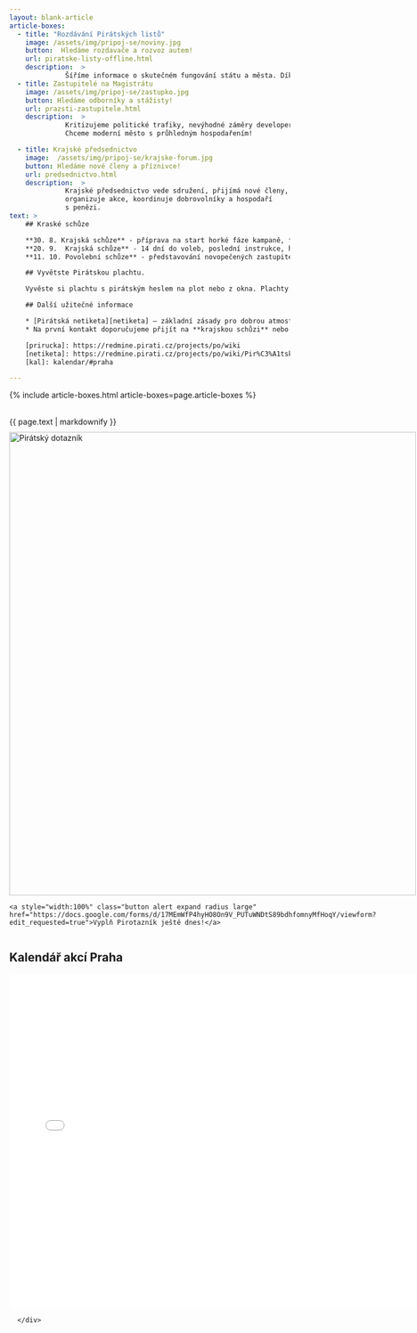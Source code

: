 ```yaml
---
layout: blank-article
article-boxes:
  - title: "Rozdávání Pirátských listů"
    image: /assets/img/pripoj-se/noviny.jpg
    button:  Hledáme rozdavače a rozvoz autem!
    url: piratske-listy-offline.html
    description:  >
              Šíříme informace o skutečném fungování státu a města. Díky vám se dostanou i k lidem, kteří se s Internetem nekamarádí.
  - title: Zastupitelé na Magistrátu
    image: /assets/img/pripoj-se/zastupko.jpg
    button: Hledáme odborníky a stážisty!
    url: prazsti-zastupitele.html
    description:  >
              Kritizujeme politické trafiky, nevýhodné záměry developerů a další desítky kauz.
              Chceme moderní město s průhledným hospodařením!  

  - title: Krajské předsednictvo
    image:  /assets/img/pripoj-se/krajske-forum.jpg
    button: Hledáme nové členy a příznivce!
    url: predsednictvo.html
    description:  >
              Krajské předsednictvo vede sdružení, přijímá nové členy,
              organizuje akce, koordinuje dobrovolníky a hospodaří
              s penězi. 		
text: >
    ## Kraské schůze

    **30. 8. Krajská schůze** - příprava na start horké fáze kampaně, fasování nových pirátských listů  
    **20. 9.  Krajská schůze** - 14 dní do voleb, poslední instrukce, hecování se do superintenzivní kontaktní kampaně  
    **11. 10. Povolební schůze** - představování novopečených zastupitelů, hodnocení výsledků voleb 

    ## Vyvětste Pirátskou plachtu.

    Vyvěste si plachtu s pirátským heslem na plot nebo z okna. Plachty rozdáváme zdarma a v několika různých motivech. Pomozte nám být před volbami vidět! Registujte si plachtu přes [formulař](https://docs.google.com/forms/d/e/1FAIpQLSdtOrv8J1W_eKMGDQc5Sl9dSrbVDR7NMBSHYFPRSZvAqhyXKA/viewform).

    ## Další užitečné informace

    * [Pirátská netiketa][netiketa] – základní zásady pro dobrou atmosféru
    * Na první kontakt doporučujeme přijít na **krajskou schůzi** nebo na **Pirátské úterý**, viz [kalendář][kal].

    [prirucka]: https://redmine.pirati.cz/projects/po/wiki
    [netiketa]: https://redmine.pirati.cz/projects/po/wiki/Pir%C3%A1tsk%C3%A1_netiketa
    [kal]: kalendar/#praha

---
```


{% include article-boxes.html article-boxes=page.article-boxes %}

<br>
  <div class="medium-12 large-8 columns">
      <div itemprop="description" class="c-BasicPage-content">
{{ page.text | markdownify }}
  <div>
    <a href="https://docs.google.com/forms/d/17MEmWfP4hyHO8On9V_PUTuWNDtS89bdhfomnyMfHoqY/viewform?edit_requested=true">
      <img src="{{"/assets/img/pripoj-se/dotaznik.png" }}" style="margin-top:10px;width:100%" alt="Pirátský dotazník"/>
    </a>

    <a style="width:100%" class="button alert expand radius large" href="https://docs.google.com/forms/d/17MEmWfP4hyHO8On9V_PUTuWNDtS89bdhfomnyMfHoqY/viewform?edit_requested=true">Vyplň Pirotazník ještě dnes!</a>
  </div>


<div class="row">
  <div class="medium-12 large-12 columns">
    <section class="o-section o-section--noSpaceBottom">
      <div class="o-section-inner">
        <div class="c-BasicPage">
          <div class="c-BasicPage">
            <div class="c-BasicPage-content">
              <div class="c-BasicPage-header c-BasicPage-header--horizontal c-BasicPage-header--horizontal--mobilestacked">
                <h1 class="c-BasicPage__title" id="praha"> Kalendář akcí Praha</h1>
              </div>
            </div>
          </div>
		<iframe src="{{site.data.links.calendar.praha}}" style="border-width:0" width="730" height="600" frameborder="0" scrolling="no"></iframe>
        </div>
      </div>
    </section>
    <!-- /. o-section -->
  </div>
</div>
      
      </div>
  </div>
  <div class="medium-12 large-4 columns">
    {% include right-bar/bar_kodo.html %}
  </div>

